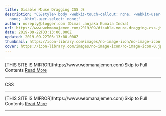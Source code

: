 ```yaml
---
title: Disable Mouse Dragging CSS JS
description: "CSSstyle> body -webkit-touch-callout: none; -webkit-user-select:
  none; -khtml-user-select: none;"
author: noreply@blogger.com (Dimas Lanjaka Kumala Indra)
url: https://www.webmanajemen.com/2019/09/disable-mouse-dragging-css-js.html
date: 2019-09-22T03:13:00.000Z
updated: 2019-09-22T03:13:00.000Z
thumbnail: https://icon-library.com/images/no-image-icon/no-image-icon-0.jpg
cover: https://icon-library.com/images/no-image-icon/no-image-icon-0.jpg
---
```


<hr/> [THIS SITE IS MIRROR](https://www.webmanajemen.com) Skip to Full Contents <a href="https://www.webmanajemen.com/2019/09/disable-mouse-dragging-css-js.html" rel="follow" class="button" id="read-more">Read More</a> <hr/> CSS

<style>
    body {
      -webkit-touch-callout: none;
      -webkit-user-select: none;
      -khtml-user-select: none;
      -moz-user-select: none;
      -ms-user-select: none;
      user-select: none;
    }
  </style> <hr/> [THIS SITE IS MIRROR](https://www.webmanajemen.com) Skip to Full Contents <a href="https://www.webmanajemen.com/2019/09/disable-mouse-dragging-css-js.html" rel="follow" class="button" id="read-more">Read More</a> <hr/>